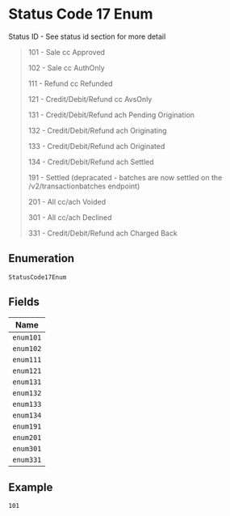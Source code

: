 
# Status Code 17 Enum

Status ID - See status id section for more detail

> 101 - Sale cc Approved
> 
> 102 - Sale cc AuthOnly
> 
> 111 - Refund cc Refunded
> 
> 121 - Credit/Debit/Refund cc AvsOnly
> 
> 131 - Credit/Debit/Refund ach Pending Origination
> 
> 132 - Credit/Debit/Refund ach Originating
> 
> 133 - Credit/Debit/Refund ach Originated
> 
> 134 - Credit/Debit/Refund ach Settled
> 
> 191 - Settled (depracated - batches are now settled on the /v2/transactionbatches endpoint)
> 
> 201 - All cc/ach Voided
> 
> 301 - All cc/ach Declined
> 
> 331 - Credit/Debit/Refund ach Charged Back

## Enumeration

`StatusCode17Enum`

## Fields

| Name |
|  --- |
| `enum101` |
| `enum102` |
| `enum111` |
| `enum121` |
| `enum131` |
| `enum132` |
| `enum133` |
| `enum134` |
| `enum191` |
| `enum201` |
| `enum301` |
| `enum331` |

## Example

```
101
```

